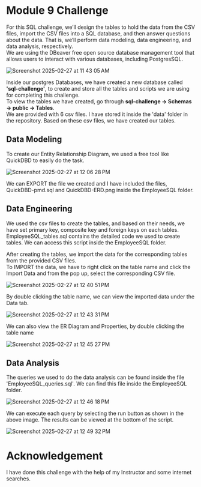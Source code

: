 
# Module 9 Challenge
      
For this SQL challenge, we’ll design the tables to hold the data from the CSV files, import the CSV files into a SQL database, and then answer questions about the data. That is, we’ll perform data modeling, data engineering, and data analysis, respectively.   
We are using the DBeaver free open source database management tool that allows users to interact with various databases, including PostgresSQL.   
    
![Screenshot 2025-02-27 at 11 43 05 AM](https://github.com/user-attachments/assets/416be32e-43c4-4851-b60d-f5f454c2ddee)
     
Inside our postgres Databases, we have created a new database called **'sql-challenge'**, to create and store all the tables and scripts we are using for completing this challenge.         
To view the tables we have created, go through **sql-challenge -> Schemas -> public -> Tables**.           
We are provided with 6 csv files. I have stored it inside the 'data' folder in the repository. Based on these csv files, we have created our tables.     

## Data Modeling
     
To create our Entity Relationship Diagram, we used a free tool like QuickDBD to easily do the task.     



![Screenshot 2025-02-27 at 12 06 28 PM](https://github.com/user-attachments/assets/5a134200-0b49-42c4-8bef-263df328be4c)     

We can EXPORT the file we created and I have included the files, QuickDBD-pmd.sql and QuickDBD-ERD.png inside the EmployeeSQL folder.     
        
## Data Engineering
    
We used the csv files to create the tables, and based on their needs, we have set primary key, composite key and foreign keys on each tables.          
EmployeeSQL_tables.sql contains the detailed code we used to create tables. We can access this script inside the EmployeeSQL folder.     
      
After creating the tables, we import the data for the corresponding tables from the provided CSV files.    
To IMPORT the data, we have to right click on the table name and click the Import Data and from the pop up, select the corresponding CSV file.        
       
![Screenshot 2025-02-27 at 12 40 51 PM](https://github.com/user-attachments/assets/83a7898c-2355-455b-80bf-04beb7f9fade)      
        
By double clicking the table name, we can view the imported data under the Data tab.        
        
![Screenshot 2025-02-27 at 12 43 31 PM](https://github.com/user-attachments/assets/ec4b12a7-56a9-455d-bd07-e82b6fa02d01)       
          
We can also view the ER Diagram and Properties, by double clicking the table name        
        
![Screenshot 2025-02-27 at 12 45 27 PM](https://github.com/user-attachments/assets/99c633fe-c2da-4fb7-9b65-b6c2125f9467)       
     
      
## Data Analysis
        
The queries we used to do the data analysis can be found inside the file 'EmployeeSQL_queries.sql'. We can find this file inside the EmployeeSQL folder.     
         
![Screenshot 2025-02-27 at 12 46 18 PM](https://github.com/user-attachments/assets/f5162fec-91fa-4c96-9930-141cb0d019a4)        
        
We can execute each query by selecting the run button as shown in the above image. The results can be viewed at the bottom of the script.      
         
![Screenshot 2025-02-27 at 12 49 32 PM](https://github.com/user-attachments/assets/9765bb2f-2e64-41ec-8721-e94024a2a45c)       
         
     
# Acknowledgement      
         
I have done this challenge with the help of my Instructor and some internet searches.      
       








